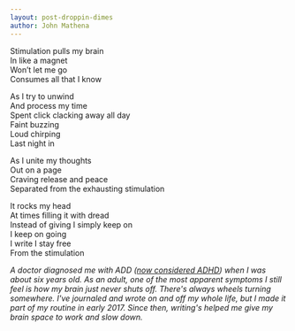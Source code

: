 ```yaml
---
layout: post-droppin-dimes
author: John Mathena
---
```


Stimulation pulls my brain  
In like a magnet  
Won’t let me go  
Consumes all that I know  

As I try to unwind  
And process my time  
Spent click clacking away all day  
Faint buzzing  
Loud chirping  
Last night in

As I unite my thoughts  
Out on a page  
Craving release and peace  
Separated from the exhausting stimulation  

It rocks my head  
At times filling it with dread  
Instead of giving I simply keep on  
I keep on going  
I write I stay free  
From the stimulation

*A doctor diagnosed me with ADD ([now considered ADHD](https://www.webmd.com/add-adhd/childhood-adhd/add-vs-adhd)) when I was about six years old. As an adult, one of the most apparent symptoms I still feel is how my brain just never shuts off. There's always wheels turning somewhere. I've journaled and wrote on and off my whole life, but I made it part of my routine in early 2017. Since then, writing's helped me give my brain space to work and slow down.*